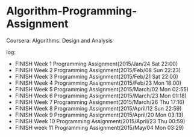 # Algorithm-Programming-Assignment
Coursera: Algorithms: Design and Analysis

log:

* FINISH Week 1 Programming Assignment(2015/Jan/24 Sat 22:00)
* FINISH Week 2 Programming Assignment(2015/Feb/08 Sun 22:23)
* FINISH Week 3 Programming Assignment(2015/Feb/21 Sat 22:00)
* FINISH Week 4 Programming Assignment(2015/Feb/23 Mon 18:00)
* FINISH Week 5 Programming Assignment(2015/March/02 Mon 02:55)
* FINISH Week 6 Programming Assignment(2015/March/23 Mon 01:18)
* FINISH Week 7 Programming Assignment(2015/March/26 Thu 17:16)
* FINISH Week 8 Programming Assignment(2015/April/12 Sun 22:59)
* FINISH Week 9 Programming Assignment(2015/April/20 Mon 03:13)
* FINISH Week 10 Programming Assignment(2015/April/23 Thu 00:59)
* FINISH week 11 Programming Assignment(2015/May/04 Mon 03:29)
